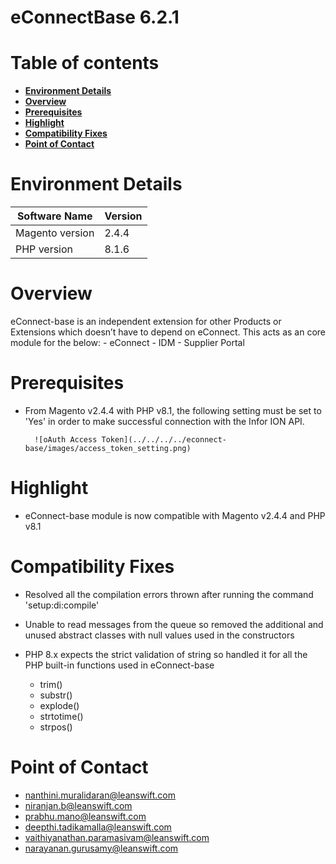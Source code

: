 # **eConnectBase 6.2.1**

# Table of contents

- [**Environment Details**](#environment-details)
- [**Overview**](#overview)
- [**Prerequisites**](#prerequisites)
- [**Highlight**](#highlight)
- [**Compatibility Fixes**](#compatibility-fixes)
- [**Point of Contact**](#point-of-contact)

# **Environment Details**

| **Software Name** | **Version** |
| --- | --- |
| Magento version | 2.4.4 |
| PHP version | 8.1.6 |

# **Overview**

eConnect-base is an independent extension for other Products or Extensions which doesn’t have to depend on eConnect. This acts as an core module for the below:
	- eConnect
	- IDM
	- Supplier Portal

# Prerequisites

- From Magento v2.4.4 with PHP v8.1, the following setting must be set to 'Yes' in order to make successful connection with the Infor ION API.

		![oAuth Access Token](../../../../econnect-base/images/access_token_setting.png)

# **Highlight**

- eConnect-base module is now compatible with Magento v2.4.4 and PHP v8.1

# **Compatibility Fixes**

- Resolved all the compilation errors thrown after running the command 'setup:di:compile'

- Unable to read messages from the queue so removed the additional and unused abstract classes with null values used in the constructors

- PHP 8.x expects the strict validation of string so handled it for all the PHP built-in functions used in eConnect-base
	- trim()
	- substr()
	- explode()
	- strtotime()
	- strpos()

# **Point of Contact**

- [nanthini.muralidaran@leanswift.com](mailto:nanthini.muralidaran@leanswift.com)
- [niranjan.b@leanswift.com](mailto:niranjan.b@leanswift.com)
- [prabhu.mano@leanswift.com](mailto:prabhu.mano@leanswift.com)
- [deepthi.tadikamalla@leanswift.com](mailto:deepthi.tadikamalla@leanswift.com)
- [vaithiyanathan.paramasivam@leanswift.com](mailto:vaithiyanathan.paramasivam@leanswift.com)
- [narayanan.gurusamy@leanswift.com](mailto:narayanan.gurusamy@leanswift.com)
